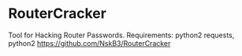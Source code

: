 # RouterCracker
Tool for Hacking Router Passwords.
 Requirements: python2 requests, python2
https://github.com/NskB3/RouterCracker
